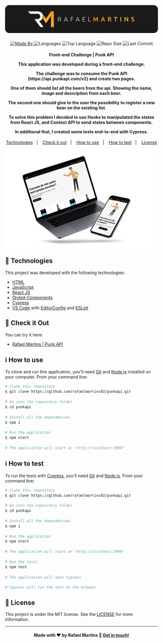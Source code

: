 <h1 align="center">
    <img alt="Logo" src="logo.png" />
    <br>
</h1>

<p align="center">
  <a href="https://www.linkedin.com/in/rafael-martins92/">
  <img alt="Made By" src="https://img.shields.io/static/v1?label=Made%20By&message=Rafael%20Martins&color=orange&style=for-the-badge">
	</a>
  
  <img alt="Languages" src="https://img.shields.io/github/languages/count/rafaelmartins92/punkapi?style=for-the-badge">
  
  <img alt="Top Language" src="https://img.shields.io/github/languages/top/rafaelmartins92/punkapi?style=for-the-badge">
  
  <img alt="Repo Size" src="https://img.shields.io/github/repo-size/rafaelmartins92/punkapi?style=for-the-badge">
  
  <img alt="Last Commit" src="https://img.shields.io/github/last-commit/rafaelmartins92/punkapi?style=for-the-badge">
</p>

<h4 align="center">
  <p>Front-end Challenge | Punk API</p>

  <p>This application was developed during a front-end challenge.</p>

  <p>The challenge was to consume the Punk API (https://api.punkapi.com/v2) and create two pages.</p>

  <p>One of them should list all the beers from the api. Showing the name, image and description from each beer.</p>

  <p>The second one should give to the user the possibility to register a new beer on the existing list.</p>

  <p>To solve this problem I decided to use Hooks to manipulated the states from React JS, and Context API to send states between components.</p>

  <p>In additional that, I created some tests end-to-end with Cypress.</p>
</h4>

<p align="center">
  <a href="#rocket-technologies">Technologies</a>&nbsp;&nbsp;&nbsp;|&nbsp;&nbsp;&nbsp;
  <a href="#eyes-check-it-out">Check it out</a>&nbsp;&nbsp;&nbsp;|&nbsp;&nbsp;&nbsp;
  <a href="#information_source-how-to-use">How to use</a>&nbsp;&nbsp;&nbsp;|&nbsp;&nbsp;&nbsp;
  <a href="#information_source-how-to-test">How to test</a>&nbsp;&nbsp;&nbsp;|&nbsp;&nbsp;&nbsp;
  <a href="#memo-license">License</a>
</p>

<p align="center">
  <img alt="Scene" src="portfolio-scene---punkapi@2x.png">
</p>

## :rocket: Technologies

This project was developed with the following technologies:

- [HTML](https://developer.mozilla.org/pt-BR/docs/Web/HTML)
- [JavaScript](https://developer.mozilla.org/pt-BR/docs/Web/JavaScript)
- [React JS](https://reactjs.org/)
- [Styled-Components](https://styled-components.com/)
- [Cypress](https://docs.cypress.io/)
- [VS Code][vc] with [EditorConfig][vceditconfig] and [ESLint][vceslint]

## :eyes: Check it Out

You can try it here:

- [Rafael Martins | Punk API][demo]

## :information_source: How to use

To clone and run this application, you'll need [Git](https://git-scm.com) and [Node.js](https://nodejs.org/en/) installed on your computer. From your command line:

```bash
# Clone this repository
$ git clone https://github.com/rafaelmartins92/punkapi.git

# Go into the repository folder
$ cd punkapi

# Install all the dependencies
$ npm i

# Run the application
$ npm start

# The application will start on "http://localhost:3000"
```
## :information_source: How to test

To run the tests with [Cypress](https://docs.cypress.io/), you'll need [Git](https://git-scm.com) and [Node.js](https://nodejs.org/en/). From your command line:

```bash
# Clone this repository
$ git clone https://github.com/rafaelmartins92/punkapi.git

# Go into the repository folder
$ cd punkapi

# Install all the dependencies
$ npm i

# Run the application
$ npm start

# The application will start on "http://localhost:3000"

# Run the tests
$ npm test

# The application will open Cypress

# Cypress will run the test on the browser
```

## :memo: License

This project is under the MIT license. See the [LICENSE](https://github.com/rafaelmartins92/punkapi/blob/master/LICENSE) for more information.

---

<h4 align="center">
    Made with ♥ by Rafael Martins 👋 <a href="https://www.linkedin.com/in/rafael-martins92/" target="_blank">Get in touch!</a>
</h4>

[vc]: https://code.visualstudio.com/
[vceditconfig]: https://marketplace.visualstudio.com/items?itemName=EditorConfig.EditorConfig
[vceslint]: https://marketplace.visualstudio.com/items?itemName=dbaeumer.vscode-eslint
[demo]: https://punkapi-rafaelmartins.netlify.app/